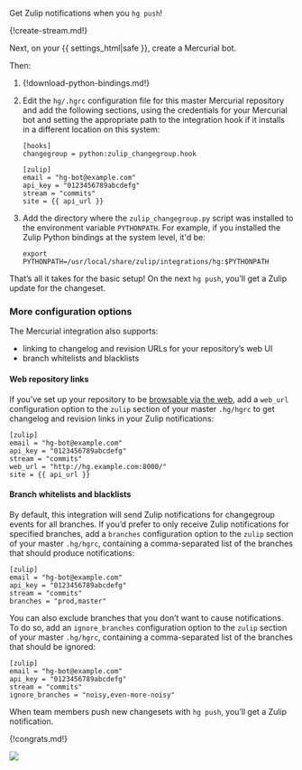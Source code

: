 Get Zulip notifications when you `hg push`!

{!create-stream.md!}

Next, on your {{ settings_html|safe }}, create a Mercurial bot.

Then:

1.  {!download-python-bindings.md!}

2.  Edit the `hg/.hgrc` configuration file for this master Mercurial
repository and add the following sections, using the credentials for
your Mercurial bot and setting the appropriate path to the integration
hook if it installs in a different location on this system:

        [hooks]
        changegroup = python:zulip_changegroup.hook

        [zulip]
        email = "hg-bot@example.com"
        api_key = "0123456789abcdefg"
        stream = "commits"
        site = {{ api_url }}

3.  Add the directory where the `zulip_changegroup.py` script was
installed to the environment variable `PYTHONPATH`.  For example, if
you installed the Zulip Python bindings at the system level, it'd be:

        export PYTHONPATH=/usr/local/share/zulip/integrations/hg:$PYTHONPATH

That’s all it takes for the basic setup! On the next `hg push`, you’ll
get a Zulip update for the changeset.

### More configuration options

The Mercurial integration also supports:

-   linking to changelog and revision URLs for your repository’s web UI
-   branch whitelists and blacklists

#### Web repository links

If you’ve set up your repository to be [browsable via the web][1],
add a `web_url` configuration option to the `zulip` section of your
master `.hg/hgrc` to get changelog and revision links in your Zulip
notifications:

    [zulip]
    email = "hg-bot@example.com"
    api_key = "0123456789abcdefg"
    stream = "commits"
    web_url = "http://hg.example.com:8000/"
    site = {{ api_url }}

[1]: https://www.mercurial-scm.org/wiki/QuickStart#Network_support

#### Branch whitelists and blacklists

By default, this integration will send Zulip notifications for
changegroup events for all branches. If you’d prefer to only receive
Zulip notifications for specified branches, add a `branches`
configuration option to the `zulip` section of your master `.hg/hgrc`,
containing a comma-separated list of the branches that should produce
notifications:

    [zulip]
    email = "hg-bot@example.com"
    api_key = "0123456789abcdefg"
    stream = "commits"
    branches = "prod,master"

You can also exclude branches that you don’t want to cause
notifications. To do so, add an `ignore_branches` configuration option
to the `zulip` section of your master `.hg/hgrc`, containing a
comma-separated list of the branches that should be ignored:

    [zulip]
    email = "hg-bot@example.com"
    api_key = "0123456789abcdefg"
    stream = "commits"
    ignore_branches = "noisy,even-more-noisy"

When team members push new changesets with `hg push`, you’ll get a
Zulip notification.

{!congrats.md!}

![](/static/images/integrations/hg/001.png)
